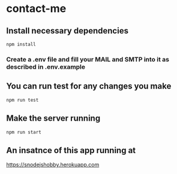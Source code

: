 # contact-me

## Install necessary dependencies
`npm install`

### Create a .env file and fill your MAIL and SMTP into it as described in .env.example

## You can run test for any changes you make
`npm run test`

## Make the server running
`npm run start`

## An insatnce of this app running at
https://snodejshobby.herokuapp.com
